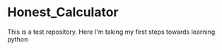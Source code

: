 # Honest_Calculator
This is a test repository. Here I'm taking my first steps towards learning python
